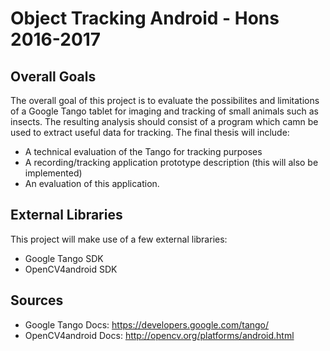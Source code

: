 Object Tracking Android - Hons 2016-2017
========================


Overall Goals
------------------------

The overall goal of this project is to evaluate the possibilites and limitations of a Google Tango tablet for imaging and tracking of small animals such as insects. The resulting analysis should consist of a program which camn be used to extract useful data for tracking.
The final thesis will include:
- A technical evaluation of the Tango for tracking purposes
- A recording/tracking application prototype description (this will also be implemented)
- An evaluation of this application.


External Libraries
-----------------------
This project will make use of a few external libraries:
- Google Tango SDK
- OpenCV4android SDK


Sources
-----------------------
- Google Tango Docs: <https://developers.google.com/tango/>
- OpenCV4android Docs: <http://opencv.org/platforms/android.html> 






